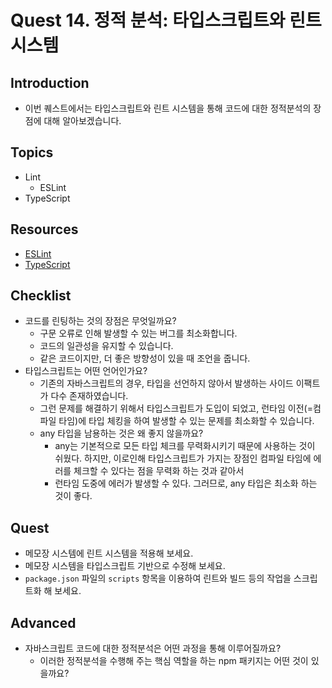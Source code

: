 # Quest 14. 정적 분석: 타입스크립트와 린트 시스템

## Introduction

- 이번 퀘스트에서는 타입스크립트와 린트 시스템을 통해 코드에 대한 정적분석의 장점에 대해 알아보겠습니다.

## Topics

- Lint
  - ESLint
- TypeScript

## Resources

- [ESLint](https://eslint.org/)
- [TypeScript](https://www.typescriptlang.org/)

## Checklist

- 코드를 린팅하는 것의 장점은 무엇일까요?
  - 구문 오류로 인해 발생할 수 있는 버그를 최소화합니다.
  - 코드의 일관성을 유지할 수 있습니다.
  - 같은 코드이지만, 더 좋은 방향성이 있을 때 조언을 줍니다.
- 타입스크립트는 어떤 언어인가요?
  - 기존의 자바스크립트의 경우, 타입을 선언하지 않아서 발생하는 사이드 이팩트가 다수 존재하였습니다.
  - 그런 문제를 해결하기 위해서 타입스크립트가 도입이 되었고, 런타임 이전(=컴파일 타임)에 타입 체킹을 하여 발생할 수 있는 문제를 최소화할 수 있습니다.
  - any 타입을 남용하는 것은 왜 좋지 않을까요?
    - any는 기본적으로 모든 타입 체크를 무력화시키기 때문에 사용하는 것이 쉬웠다. 하지만, 이로인해 타입스크립트가 가지는 장점인 컴파일 타임에 에러를 체크할 수 있다는 점을 무력화 하는 것과 같아서
    - 런타임 도중에 에러가 발생할 수 있다. 그러므로, any 타입은 최소화 하는 것이 좋다.

## Quest

- 메모장 시스템에 린트 시스템을 적용해 보세요.
- 메모장 시스템을 타입스크립트 기반으로 수정해 보세요.
- `package.json` 파일의 `scripts` 항목을 이용하여 린트와 빌드 등의 작업을 스크립트화 해 보세요.

## Advanced

- 자바스크립트 코드에 대한 정적분석은 어떤 과정을 통해 이루어질까요?
  - 이러한 정적분석을 수행해 주는 핵심 역할을 하는 npm 패키지는 어떤 것이 있을까요?
